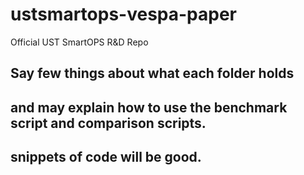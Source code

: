 # ustsmartops-vespa-paper
Official UST SmartOPS R&amp;D Repo
## Say few things about what each folder holds
## and may explain how to use the benchmark script and comparison scripts.
## snippets of code will be good.
